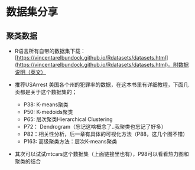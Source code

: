 # 数据集分享


## 聚类数据

- R语言所有自带的数据集下载：[https://vincentarelbundock.github.io/Rdatasets/datasets.html](https://vincentarelbundock.github.io/Rdatasets/datasets.html)。附数据说明（英文）
- 推荐USArrest 美国各个州的犯罪率的数据，在这本书里有详细教程，下面几页都是关于这个数据集的；
    - P38: K-means聚类
    - P50: K-medoids聚类
    - P65: 层次聚类Hierarchical Clustering
    - P72： Dendrogram（忘记这啥概念了..我聚类也忘记了好多）
    - P82：相关性分析，后一章有具体的可视化方法（P88，这几个图不错）
    - P163: 高级聚类方法：层次K-means聚类

- 其次可以试试mtcars这个数据集（上面链接里也有），P98可以看看热力图和聚类的结合